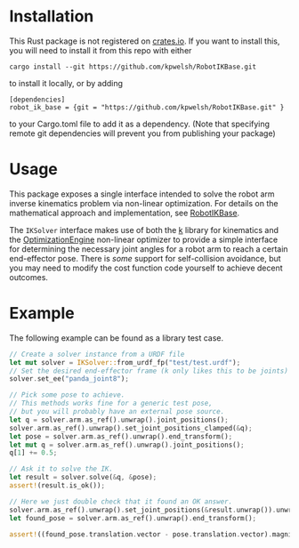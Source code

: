 # Installation

This Rust package is not registered on [crates.io](https://crates.io/). If you want to install this, you will need to install it from this repo with either

```
cargo install --git https://github.com/kpwelsh/RobotIKBase.git
```

to install it locally, or by adding

```
[dependencies]
robot_ik_base = {git = "https://github.com/kpwelsh/RobotIKBase.git" }
```

to your Cargo.toml file to add it as a dependency. (Note that specifying remote git dependencies will prevent you from publishing your package)


# Usage

This package exposes a single interface intended to solve the robot arm inverse kinematics problem via non-linear optimization. For details on the mathematical approach and implementation, see [RobotIKBase](https://kpwelsh.github.io/RobotIKBase/). 

The ```IKSolver``` interface makes use of both the [k](https://github.com/openrr/k) library for kinematics and the [OptimizationEngine](https://github.com/alphaville/optimization-engine) non-linear optimizer to provide a simple interface for determining the necessary joint angles for a robot arm to reach a certain end-effector pose. There is *some* support for self-collision avoidance, but you may need to modify the cost function code yourself to achieve decent outcomes.

# Example

The following example can be found as a library test case.

```rust
// Create a solver instance from a URDF file
let mut solver = IKSolver::from_urdf_fp("test/test.urdf");
// Set the desired end-effector frame (k only likes this to be joints)
solver.set_ee("panda_joint8");

// Pick some pose to achieve. 
// This methods works fine for a generic test pose,
// but you will probably have an external pose source.
let q = solver.arm.as_ref().unwrap().joint_positions();
solver.arm.as_ref().unwrap().set_joint_positions_clamped(&q);
let pose = solver.arm.as_ref().unwrap().end_transform();
let mut q = solver.arm.as_ref().unwrap().joint_positions();
q[1] += 0.5;

// Ask it to solve the IK.
let result = solver.solve(&q, &pose);
assert!(result.is_ok());

// Here we just double check that it found an OK answer.
solver.arm.as_ref().unwrap().set_joint_positions(&result.unwrap()).unwrap();
let found_pose = solver.arm.as_ref().unwrap().end_transform();

assert!((found_pose.translation.vector - pose.translation.vector).magnitude() <= 1e-4);
```